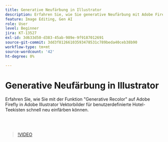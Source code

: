 ```yaml
---
title: Generative Neufärbung in Illustrator
description: Erfahren Sie, wie Sie generative Neufärbung mit Adobe Firefly verwenden.
feature: Image Editing, Gen AI
role: User
level: Beginner
jira: KT-13527
exl-id: 3d633d50-d383-45ab-989e-9f9187012691
source-git-commit: 3dd3f81266103593478531c789beda40ceb38b90
workflow-type: tm+mt
source-wordcount: '42'
ht-degree: 0%

---
```


# Generative Neufärbung in Illustrator

Erfahren Sie, wie Sie mit der Funktion &quot;Generative Recolor&quot; auf Adobe Firefly in Adobe Illustrator Vektorbilder für benutzerdefinierte Hotel-Teekisten schnell neu einfärben können.

<br> 

>[!VIDEO](https://video.tv.adobe.com/v/3420872?quality=12&learn=on&hidetitle=true)
